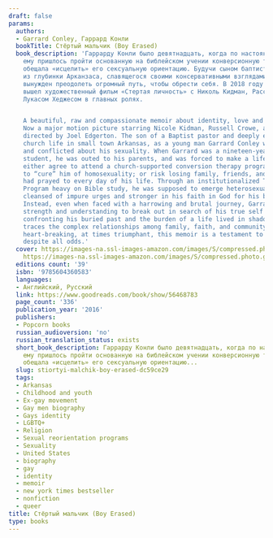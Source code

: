 ```yaml
---
draft: false
params:
  authors:
  - Garrard Conley, Гаррард Конли
  bookTitle: Стёртый мальчик (Boy Erased)
  book_description: 'Гаррарду Конли было девятнадцать, когда по настоянию родителей
    ему пришлось пройти основанную на библейском учении конверсионную терапию, которая
    обещала «исцелить» его сексуальную ориентацию. Будучи сыном баптистского священника
    из глубинки Арканзаса, славящегося своими консервативными взглядами, Гаррард был
    вынужден преодолеть огромный путь, чтобы обрести себя. В 2018 году по его мемуарам
    вышел художественный фильм «Стертая личность» с Николь Кидман, Расселом Кроу и
    Лукасом Хеджесом в главных ролях.


    A beautiful, raw and compassionate memoir about identity, love and understanding.
    Now a major motion picture starring Nicole Kidman, Russell Crowe, and Lucas Hedges,
    directed by Joel Edgerton. The son of a Baptist pastor and deeply embedded in
    church life in small town Arkansas, as a young man Garrard Conley was terrified
    and conflicted about his sexuality. When Garrard was a nineteen-year-old college
    student, he was outed to his parents, and was forced to make a life-changing decision:
    either agree to attend a church-supported conversion therapy program that promised
    to “cure” him of homosexuality; or risk losing family, friends, and the God he
    had prayed to every day of his life. Through an institutionalized Twelve-Step
    Program heavy on Bible study, he was supposed to emerge heterosexual, ex-gay,
    cleansed of impure urges and stronger in his faith in God for his brush with sin.
    Instead, even when faced with a harrowing and brutal journey, Garrard found the
    strength and understanding to break out in search of his true self and forgiveness.By
    confronting his buried past and the burden of a life lived in shadow, Garrard
    traces the complex relationships among family, faith, and community. At times
    heart-breaking, at times triumphant, this memoir is a testament to love that survives
    despite all odds.'
  cover: https://images-na.ssl-images-amazon.com/images/S/compressed.photo.goodreads.com/books/1617884308i/56468783.jpg,
    https://images-na.ssl-images-amazon.com/images/S/compressed.photo.goodreads.com/books/1484165172i/33358204.jpg
  editions count: '39'
  isbn: '9785604360583'
  languages:
  - Английский, Русский
  link: https://www.goodreads.com/book/show/56468783
  page_count: '336'
  publication_year: '2016'
  publishers:
  - Popcorn books
  russian_audioversion: 'no'
  russian_translation_status: exists
  short_book_description: Гаррарду Конли было девятнадцать, когда по настоянию родителей
    ему пришлось пройти основанную на библейском учении конверсионную терапию, которая
    обещала «исцелить» его сексуальную ориентацию...
  slug: stiortyi-malchik-boy-erased-dc59ce29
  tags:
  - Arkansas
  - Childhood and youth
  - Ex-gay movement
  - Gay men biography
  - Gays identity
  - LGBTQ+
  - Religion
  - Sexual reorientation programs
  - Sexuality
  - United States
  - biography
  - gay
  - identity
  - memoir
  - new york times bestseller
  - nonfiction
  - queer
title: Стёртый мальчик (Boy Erased)
type: books
---
```

